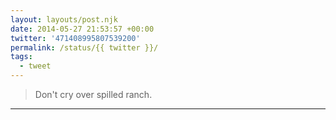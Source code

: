 ```yaml
---
layout: layouts/post.njk
date: 2014-05-27 21:53:57 +00:00
twitter: '471408995807539200'
permalink: /status/{{ twitter }}/
tags: 
  - tweet
---
```


> Don't cry over spilled ranch.

---
